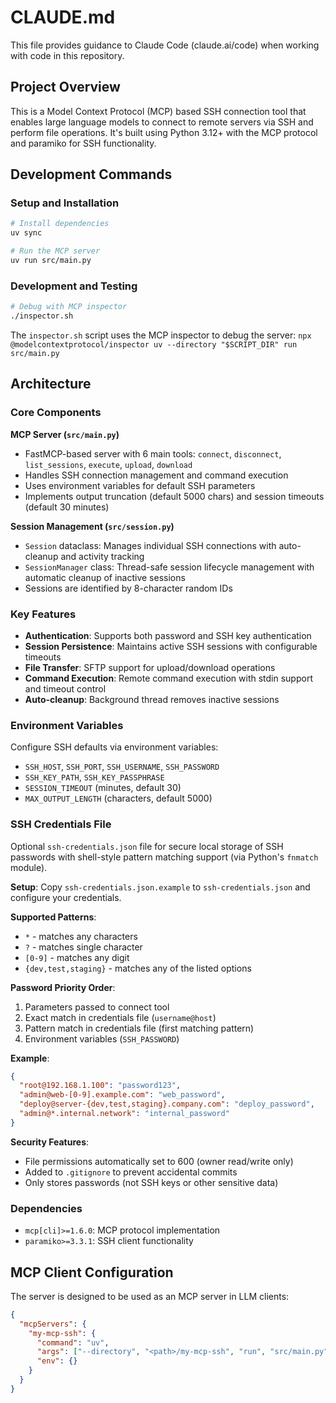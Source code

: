 # CLAUDE.md

This file provides guidance to Claude Code (claude.ai/code) when working with code in this repository.

## Project Overview

This is a Model Context Protocol (MCP) based SSH connection tool that enables large language models to connect to remote servers via SSH and perform file operations. It's built using Python 3.12+ with the MCP protocol and paramiko for SSH functionality.

## Development Commands

### Setup and Installation
```bash
# Install dependencies
uv sync

# Run the MCP server
uv run src/main.py
```

### Development and Testing
```bash
# Debug with MCP inspector
./inspector.sh
```

The `inspector.sh` script uses the MCP inspector to debug the server: `npx @modelcontextprotocol/inspector uv --directory "$SCRIPT_DIR" run src/main.py`

## Architecture

### Core Components

**MCP Server (`src/main.py`)**
- FastMCP-based server with 6 main tools: `connect`, `disconnect`, `list_sessions`, `execute`, `upload`, `download`
- Handles SSH connection management and command execution
- Uses environment variables for default SSH parameters
- Implements output truncation (default 5000 chars) and session timeouts (default 30 minutes)

**Session Management (`src/session.py`)**
- `Session` dataclass: Manages individual SSH connections with auto-cleanup and activity tracking
- `SessionManager` class: Thread-safe session lifecycle management with automatic cleanup of inactive sessions
- Sessions are identified by 8-character random IDs

### Key Features

- **Authentication**: Supports both password and SSH key authentication
- **Session Persistence**: Maintains active SSH sessions with configurable timeouts
- **File Transfer**: SFTP support for upload/download operations
- **Command Execution**: Remote command execution with stdin support and timeout control
- **Auto-cleanup**: Background thread removes inactive sessions

### Environment Variables

Configure SSH defaults via environment variables:
- `SSH_HOST`, `SSH_PORT`, `SSH_USERNAME`, `SSH_PASSWORD`
- `SSH_KEY_PATH`, `SSH_KEY_PASSPHRASE`
- `SESSION_TIMEOUT` (minutes, default 30)
- `MAX_OUTPUT_LENGTH` (characters, default 5000)

### SSH Credentials File

Optional `ssh-credentials.json` file for secure local storage of SSH passwords with shell-style pattern matching support (via Python's `fnmatch` module).

**Setup**: Copy `ssh-credentials.json.example` to `ssh-credentials.json` and configure your credentials.

**Supported Patterns**:
- `*` - matches any characters
- `?` - matches single character  
- `[0-9]` - matches any digit
- `{dev,test,staging}` - matches any of the listed options

**Password Priority Order**:
1. Parameters passed to connect tool
2. Exact match in credentials file (`username@host`)
3. Pattern match in credentials file (first matching pattern)
4. Environment variables (`SSH_PASSWORD`)

**Example**:
```json
{
  "root@192.168.1.100": "password123",
  "admin@web-[0-9].example.com": "web_password",
  "deploy@server-{dev,test,staging}.company.com": "deploy_password",
  "admin@*.internal.network": "internal_password"
}
```

**Security Features**:
- File permissions automatically set to 600 (owner read/write only)
- Added to `.gitignore` to prevent accidental commits
- Only stores passwords (not SSH keys or other sensitive data)

### Dependencies

- `mcp[cli]>=1.6.0`: MCP protocol implementation
- `paramiko>=3.3.1`: SSH client functionality

## MCP Client Configuration

The server is designed to be used as an MCP server in LLM clients:

```json
{
  "mcpServers": {
    "my-mcp-ssh": {
      "command": "uv",
      "args": ["--directory", "<path>/my-mcp-ssh", "run", "src/main.py"],
      "env": {}
    }
  }
}
```